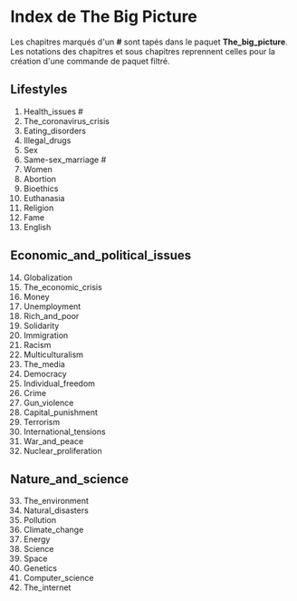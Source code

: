# Index de The Big Picture

Les chapitres marqués d'un **#** sont tapés dans le paquet **The_big_picture**.
Les notations des chapitres et sous chapitres reprennent celles pour la création d'une commande de paquet filtré.

## Lifestyles

1. Health_issues #
2. The_coronavirus_crisis
3. Eating_disorders
4. Illegal_drugs
5. Sex
6. Same-sex_marriage #
7. Women
8. Abortion
9. Bioethics
10. Euthanasia
11. Religion
12. Fame
13. English

## Economic_and_political_issues

14. Globalization
15. The_economic_crisis
16. Money
17. Unemployment
18. Rich_and_poor
19. Solidarity
20. Immigration
21. Racism
22. Multiculturalism
23. The_media
24. Democracy
25. Individual_freedom
26. Crime
27. Gun_violence
28. Capital_punishment
29. Terrorism
30. International_tensions
31. War_and_peace
32. Nuclear_proliferation

## Nature_and_science

33. The_environment
34. Natural_disasters
35. Pollution
36. Climate_change
37. Energy
38. Science
39. Space
40. Genetics
41. Computer_science
42. The_internet
